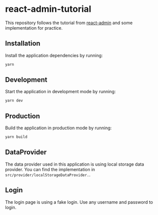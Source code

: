 # react-admin-tutorial

This repository follows the tutorial from [react-admin](https://marmelab.com/react-admin/Tutorial.html) and some implementation for practice.

## Installation

Install the application dependencies by running:

```sh
yarn
```

## Development

Start the application in development mode by running:

```sh
yarn dev
```

## Production

Build the application in production mode by running:

```sh
yarn build
```

## DataProvider

The data provider used in this application is using local storage data provider. You can find the implementation in `src/provider/localStorageDataProvider.`.

## Login

The login page is using a fake login. Use any username and password to login.
